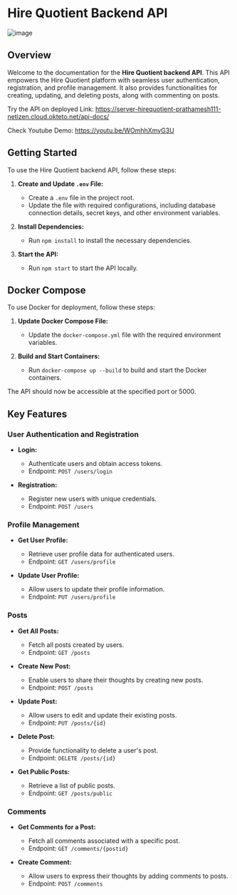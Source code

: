 # Hire Quotient Backend API
![image](https://github.com/Prathamesh111-netizen/HireQuotient-backend/assets/79742694/8515db4a-0e79-4d0e-87a1-78c57bae4b45)

## Overview

Welcome to the documentation for the **Hire Quotient backend API**. This API empowers the Hire Quotient platform with seamless user authentication, registration, and profile management. It also provides functionalities for creating, updating, and deleting posts, along with commenting on posts.

Try the API on deployed Link: https://server-hirequotient-prathamesh111-netizen.cloud.okteto.net/api-docs/ 

Check Youtube Demo: https://youtu.be/WOmhhXmyG3U

## Getting Started

To use the Hire Quotient backend API, follow these steps:

1. **Create and Update `.env` File:**
   - Create a `.env` file in the project root.
   - Update the file with required configurations, including database connection details, secret keys, and other environment variables.

2. **Install Dependencies:**
   - Run `npm install` to install the necessary dependencies.

3. **Start the API:**
   - Run `npm start` to start the API locally.

## Docker Compose

To use Docker for deployment, follow these steps:

1. **Update Docker Compose File:**
   - Update the `docker-compose.yml` file with the required environment variables.

2. **Build and Start Containers:**
   - Run `docker-compose up --build` to build and start the Docker containers.

The API should now be accessible at the specified port or 5000.

## Key Features

### User Authentication and Registration

- **Login:**
  - Authenticate users and obtain access tokens.
  - Endpoint: `POST /users/login`

- **Registration:**
  - Register new users with unique credentials.
  - Endpoint: `POST /users`

### Profile Management

- **Get User Profile:**
  - Retrieve user profile data for authenticated users.
  - Endpoint: `GET /users/profile`

- **Update User Profile:**
  - Allow users to update their profile information.
  - Endpoint: `PUT /users/profile`

### Posts

- **Get All Posts:**
  - Fetch all posts created by users.
  - Endpoint: `GET /posts`

- **Create New Post:**
  - Enable users to share their thoughts by creating new posts.
  - Endpoint: `POST /posts`

- **Update Post:**
  - Allow users to edit and update their existing posts.
  - Endpoint: `PUT /posts/{id}`

- **Delete Post:**
  - Provide functionality to delete a user's post.
  - Endpoint: `DELETE /posts/{id}`

- **Get Public Posts:**
  - Retrieve a list of public posts.
  - Endpoint: `GET /posts/public`

### Comments

- **Get Comments for a Post:**
  - Fetch all comments associated with a specific post.
  - Endpoint: `GET /comments/{postid}`

- **Create Comment:**
  - Allow users to express their thoughts by adding comments to posts.
  - Endpoint: `POST /comments`


